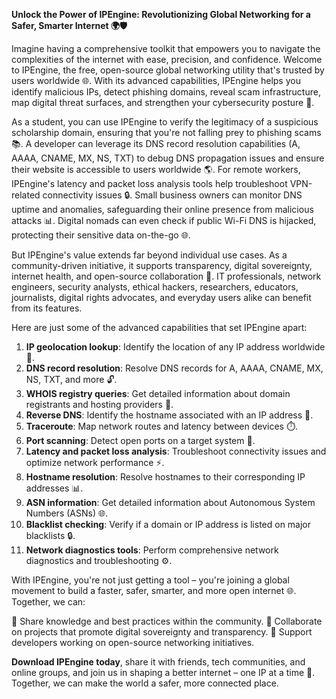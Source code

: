 **Unlock the Power of IPEngine: Revolutionizing Global Networking for a Safer, Smarter Internet 🌍🛡️**

Imagine having a comprehensive toolkit that empowers you to navigate the complexities of the internet with ease, precision, and confidence. Welcome to IPEngine, the free, open-source global networking utility that's trusted by users worldwide 🌐. With its advanced capabilities, IPEngine helps you identify malicious IPs, detect phishing domains, reveal scam infrastructure, map digital threat surfaces, and strengthen your cybersecurity posture 🔐.

As a student, you can use IPEngine to verify the legitimacy of a suspicious scholarship domain, ensuring that you're not falling prey to phishing scams 📚. A developer can leverage its DNS record resolution capabilities (A, AAAA, CNAME, MX, NS, TXT) to debug DNS propagation issues and ensure their website is accessible to users worldwide 🌎. For remote workers, IPEngine's latency and packet loss analysis tools help troubleshoot VPN-related connectivity issues 🔒. Small business owners can monitor DNS uptime and anomalies, safeguarding their online presence from malicious attacks 📊. Digital nomads can even check if public Wi-Fi DNS is hijacked, protecting their sensitive data on-the-go 🌐.

But IPEngine's value extends far beyond individual use cases. As a community-driven initiative, it supports transparency, digital sovereignty, internet health, and open-source collaboration 🤝. IT professionals, network engineers, security analysts, ethical hackers, researchers, educators, journalists, digital rights advocates, and everyday users alike can benefit from its features.

Here are just some of the advanced capabilities that set IPEngine apart:

1. **IP geolocation lookup**: Identify the location of any IP address worldwide 📍.
2. **DNS record resolution**: Resolve DNS records for A, AAAA, CNAME, MX, NS, TXT, and more 🔓.
3. **WHOIS registry queries**: Get detailed information about domain registrants and hosting providers 👥.
4. **Reverse DNS**: Identify the hostname associated with an IP address 🔄.
5. **Traceroute**: Map network routes and latency between devices ⏱️.
6. **Port scanning**: Detect open ports on a target system 🔴.
7. **Latency and packet loss analysis**: Troubleshoot connectivity issues and optimize network performance ⚡️.
8. **Hostname resolution**: Resolve hostnames to their corresponding IP addresses 📊.
9. **ASN information**: Get detailed information about Autonomous System Numbers (ASNs) 🌐.
10. **Blacklist checking**: Verify if a domain or IP address is listed on major blacklists 🔒.
11. **Network diagnostics tools**: Perform comprehensive network diagnostics and troubleshooting ⚙️.

With IPEngine, you're not just getting a tool – you're joining a global movement to build a faster, safer, smarter, and more open internet 🌐. Together, we can:

📢 Share knowledge and best practices within the community.
💬 Collaborate on projects that promote digital sovereignty and transparency.
👥 Support developers working on open-source networking initiatives.

**Download IPEngine today**, share it with friends, tech communities, and online groups, and join us in shaping a better internet – one IP at a time 🚀. Together, we can make the world a safer, more connected place.